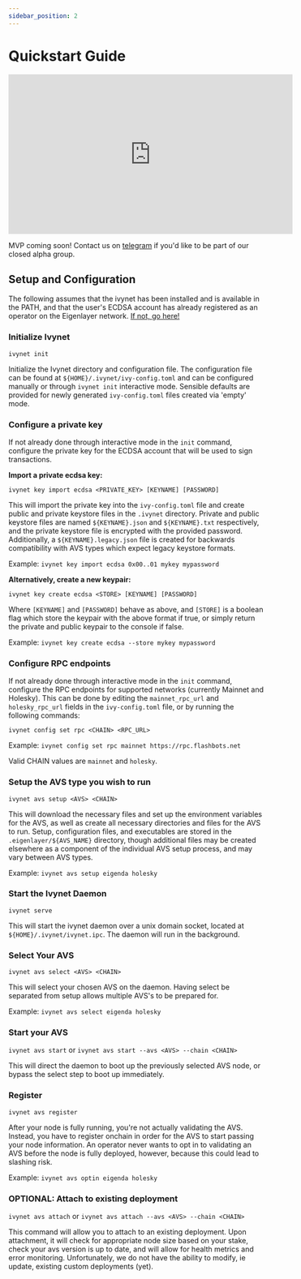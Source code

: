 ```yaml
---
sidebar_position: 2
---
```


# Quickstart Guide

<iframe width="560" height="315" src="https://www.youtube.com/embed/5OjIVZAWAfA?si=F7cevth7rrhXowbk" title="YouTube video player" frameborder="0" allow="accelerometer; autoplay; clipboard-write; encrypted-media; gyroscope; picture-in-picture; web-share" referrerpolicy="strict-origin-when-cross-origin" allowfullscreen></iframe>
<br />

MVP coming soon! Contact us on [telegram](https://t.me/h_comfort) if you'd like to be part of our closed alpha group.

## Setup and Configuration

The following assumes that the ivynet has been installed and is available in the PATH, and that the user's ECDSA account has already registered as an operator on the Eigenlayer network. [If not, go here!](https://docs.eigenlayer.xyz/eigenlayer/operator-guides/operator-installation)

### Initialize Ivynet

`ivynet init`

Initialize the Ivynet directory and configuration file. The configuration file can be found at `${HOME}/.ivynet/ivy-config.toml` and can be configured manually or through `ivynet init` interactive mode. Sensible defaults are provided for newly generated `ivy-config.toml` files created via 'empty' mode.

### Configure a private key

If not already done through interactive mode in the `init` command, configure the private key for the ECDSA account that will be used to sign transactions.

**Import a private ecdsa key:**

`ivynet key import ecdsa <PRIVATE_KEY> [KEYNAME] [PASSWORD]`

This will import the private key into the `ivy-config.toml` file and create public and private keystore files in the `.ivynet` directory. Private and public keystore files are named `${KEYNAME}.json` and `${KEYNAME}.txt` respectively, and the private keystore file is encrypted with the provided password. Additionally, a `${KEYNAME}.legacy.json` file is created for backwards compatibility with AVS types which expect legacy keystore formats.

Example:
`ivynet key import ecdsa 0x00..01 mykey mypassword`

**Alternatively, create a new keypair:**

`ivynet key create ecdsa <STORE> [KEYNAME] [PASSWORD]`

Where `[KEYNAME]` and `[PASSWORD]` behave as above, and `[STORE]` is a boolean flag which store the keypair with the above format if true, or simply return the private and public keypair to the console if false.

Example:
`ivynet key create ecdsa --store mykey mypassword`

### Configure RPC endpoints

If not already done through interactive mode in the `init` command, configure the RPC endpoints for supported networks (currently Mainnet and Holesky). This can be done by editing the `mainnet_rpc_url` and `holesky_rpc_url` fields in the `ivy-config.toml` file, or by running the following commands:

`ivynet config set rpc <CHAIN> <RPC_URL>`

Example:
`ivynet config set rpc mainnet https://rpc.flashbots.net`

Valid CHAIN values are `mainnet` and `holesky`.

### Setup the AVS type you wish to run

`ivynet avs setup <AVS> <CHAIN>`

This will download the necessary files and set up the environment variables for the AVS, as well as create all necessary directories and files for the AVS to run. Setup, configuration files, and executables are stored in the `.eigenlayer/${AVS_NAME}` directory, though additional files may be created elsewhere as a component of the individual AVS setup process, and may vary between AVS types.

Example:
`ivynet avs setup eigenda holesky`

### Start the Ivynet Daemon

`ivynet serve`

This will start the ivynet daemon over a unix domain socket, located at `${HOME}/.ivynet/ivynet.ipc`. The daemon will run in the background.

### Select Your AVS

`ivynet avs select <AVS> <CHAIN>`

This will select your chosen AVS on the daemon. Having select be separated from setup allows multiple AVS's to be prepared for.

Example:
`ivynet avs select eigenda holesky`

### Start your AVS

`ivynet avs start` or `ivynet avs start --avs <AVS> --chain <CHAIN>`

This will direct the daemon to boot up the previously selected AVS node, or bypass the select step to boot up immediately.

### Register

`ivynet avs register`

After your node is fully running, you're not actually validating the AVS. Instead, you have to register onchain in order for the AVS to start passing your node information. An operator never wants to opt in to validating an AVS before the node is fully deployed, however, because this could lead to slashing risk.

Example:
`ivynet avs optin eigenda holesky`

### OPTIONAL: Attach to existing deployment

`ivynet avs attach` or `ivynet avs attach --avs <AVS> --chain <CHAIN>`

This command will allow you to attach to an existing deployment. Upon attachment, it will check for appropriate node size based on your stake, check your avs version is up to date, and will allow for health metrics and error monitoring. Unfortunately, we do not have the ability to modify, ie update, existing custom deployments (yet).
